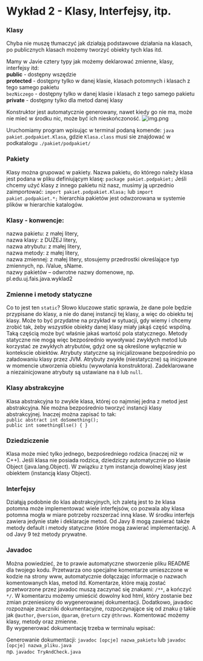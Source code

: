 # Wykład 2 - Klasy, Interfejsy, itp.

### Klasy

Chyba nie muszę tłumaczyć jak działają podstawowe działania na klasach, po publicznych klasach możemy tworzyć obiekty tych klas itd.

Mamy w Javie cztery typy jak możemy deklarować zmienne, klasy, interfejsy itd: </br>
__public__ - dostępny wszędzie </br>
__protected__ - dostępny tylko w danej klasie, klasach potomnych i klasach z tego samego pakietu </br>
`bezNiczego` - dostępny tylko w danej klasie i klasach z tego samego pakietu </br>
__private__ - dostępny tylko dla metod danej klasy

Konstruktor jest automatycznie generowany, nawet kiedy go nie ma, może nie mieć w środku nic, może być ich nieskończoność.
![img.png](src/img.png) </br>

Uruchomiamy program wpisując w terminal podaną komende: `java pakiet.podpakiet.Klasa`, gdzie `Klasa.class` musi sie znajdować w podkatalogu `./pakiet/podpakiet/` </br>

### Pakiety

Klasy można grupować w pakiety. Nazwa pakietu, do którego
należy klasa jest podana w pliku definiującym klasę:
`package pakiet.podpakiet;`
Jeśli chcemy użyć klasy z innego pakietu niż nasz, musimy ją
uprzednio zaimportować:
`import pakiet.podpakiet.Klasa;`
lub
`import pakiet.podpakiet.*;`
hierarchia pakietów jest odwzorowana w systemie plików
w hierarchie katalogów.

### Klasy - konwencje:
nazwa pakietu: z małej litery, </br>
nazwa klasy: z DUŻEJ litery, </br>
nazwa atrybutu: z małej litery,</br>
nazwa metody: z małej litery,</br>
nazwa zmiennej: z małej litery, stosujemy przedrostki
określające typ zmiennych, np. iValue, sName.</br>
nazwy pakietów – odwrotne nazwy domenowe, np.
pl.edu.uj.fais.java.wyklad2</br>

### Zmienne i metody statyczne

Co to jest ten `static`? Słowo kluczowe static sprawia, że dane pole będzie przypisane do klasy, a nie do danej instancji tej klasy, a więc do obiektu tej klasy.
Może to być przydatne na przykład w sytuacji, gdy wiemy i chcemy zrobić tak, żeby wszystkie obiekty danej klasy miały jakąś część wspólną. Taką częścią może być właśnie jakaś wartość pola statycznego.
Metody statyczne nie mogą więc bezpośrednio wywoływać zwykłych metod lub korzystać ze zwykłych atrybutów, gdyż one
są określone wyłącznie w kontekscie obiektów. Atrybuty statyczne są inicjalizowane bezpośrednio po załadowaniu
klasy przez JVM.
Atrybuty zwykłe (niestatyczne) są inicjowane w momencie utworzenia
obiektu (wywołania konstruktora). Zadeklarowane a niezainicjowane
atrybuty są ustawiane na `0` lub `null`.

### Klasy abstrakcyjne

Klasa abstrakcyjna to zwykle klasa, której co najmniej jedna z metod
jest abstrakcyjna. Nie można bezpośrednio tworzyć instancji klasy
abstrakcyjnej. Inaczej można zapisać to tak: </br>
`public abstract int doSomething();` </br>
`public int somethingElse() {
}`

### Dziedziczenie
Klasa może mieć tylko jednego, bezpośredniego rodzica (inaczej niż w
C++). Jeśli klasa nie posiada rodzica, dziedziczy automatycznie po
klasie Object (java.lang.Object). W związku z tym instancja dowolnej
klasy jest obiektem (instancją klasy Object).

### Interfejsy

Działąją podobnie do klas abstrakcyjnych, ich zaletą jest to że klasa potomna może implementować wiele interfejsów, co pozwala aby klasa potomna mogła w miare potrzeby rozszerzać inną klase. W środku interfejs zawiera jedynie stałe i deklaracje metod. Od Javy 8 mogą zawierać także metody default i metody statyczne (które mogą zawierać implementację). A od Javy 9 też metody prywatne.

### Javadoc

Można powiedzieć, że to prawie automatyczne stworzenie pliku README dla twojego kodu.
Przetwarza ono specjalne komentarze umieszczone w kodzie na strony www, automatycznie dołączając informacje o nazwach komentowanych klas, metod itd.
Komentarze, które mają zostać przetworzone przez javadoc muszą zaczynać się znakami: `/**`, a kończyć `*/`. W komentarzu możemy umieścić dowolny kod html, który zostanie bez zmian przeniesiony do wygenerowanej dokumentacji. Dodatkowo, javadoc rozpoznaje znaczniki dokumentacyjne, rozpoczynające się od znaku `@` takie jak `@author`, `@version`, `@param`, `@return` czy `@throws`.
Komentować możemy klasy, metody oraz zmienne. </br>
By wygenerować dokumentację trzeba w terminalu wpisać:

Generowanie dokumentacji:
`javadoc [opcje] nazwa_pakietu`
lub
`javadoc [opcje] nazwa_pliku.java` </br>
np. `javadoc TryAndCheck.java`


